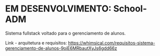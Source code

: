 # EM DESENVOLVIMENTO: School-ADM
  Sistema fullstack voltado para o gerenciamento de alunos.

  Link - arquitetura e requisitos: https://whimsical.com/requisitos-sistema-gerenciamento-de-alunos-9oiE6MRbautXyJs6gdd66z
